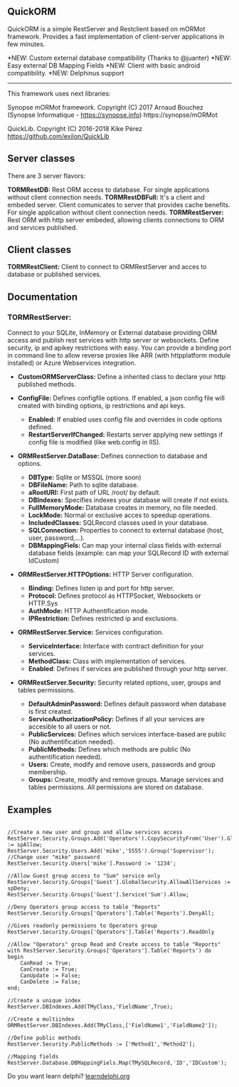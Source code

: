 
**QuickORM**
----------
QuickORM is a simple RestServer and Restclient based on mORMot framework. Provides a fast implementation of client-server applications in few minutes.

*NEW: Custom external database compatibility (Thanks to @juanter)
*NEW: Easy external DB Mapping Fields
*NEW: Client with basic android compatibility.
*NEW: Delphinus support

----------
This framework uses next libraries:

  Synopse mORMot framework. Copyright (C) 2017 Arnaud Bouchez (Synopse Informatique - https://synopse.info)
	https://synopse/mORMot
	
  QuickLib. Copyright (C) 2016-2018 Kike Pérez
	https://github.com/exilon/QuickLib

## Server classes
There are 3 server flavors:

**TORMRestDB:** Rest ORM access to database. For single applications without client connection needs.
**TORMRestDBFull:** It's a client and embeded server. Client comunicates to server that provides cache benefits. For single application without client connection needs.
**TORMRestServer:** Rest ORM with http server embeded, allowing clients connections to ORM and services published.
## Client classes
**TORMRestClient:** Client to connect to ORMRestServer and acces to database or published services.
## Documentation
### TORMRestServer:
Connect to your SQLite, InMemory or External database providing ORM access and publish rest services with http server or websockets. Define security, ip and apikey restrictions with easy.
You can provide a binding port in command line to allow reverse proxies like ARR (with httpplatform module installed) or Azure Webservices integration.
- **CustomORMServerClass:** Define a inherited class to declare your http published methods.
- **ConfigFile:** Defines configfile options. If enabled, a json config file will created with binding options, ip restrictions and api keys.
	- **Enabled:** If enabled uses config file and overrides in code options defined.
	- **RestartServerIfChanged:** Restarts server applying new settings if config file is modified (like web.config in IIS).
- **ORMRestServer.DataBase:** Defines connection to database and options.
	- **DBType:** Sqlite or MSSQL (more soon)
	- **DBFileName:** Path to sqlite database.
	- **aRootURI:** First path of URL /root/ by default.
	- **DBIndexes:** Specifies indexes your database will create if not exists.
	- **FullMemoryMode:** Database creates in memory, no file needed.
	- **LockMode:** Normal or exclusive acces to speedup operations.
	- **IncludedClasses:** SQLRecord classes used in your database.
	- **SQLConnection:** Properties to connect to external database (host, user, password,...).
	- **DBMappingFiels:** Can map your internal class fields with external database fields (example: can map your SQLRecord ID with external IdCustom)
	
- **ORMRestServer.HTTPOptions:** HTTP Server configuration.
	- **Binding:** Defines listen ip and port for http server.
	- **Protocol:** Defines protocol as HTTPSocket,  Websockets or HTTP.Sys
	- **AuthMode:** HTTP Authentification mode.
	- **IPRestriction:** Defines restricted ip and exclusions.

- **ORMRestServer.Service:** Services configuration.
	- **ServiceInterface:** Interface with contract definition for your services.
	- **MethodClass:** Class with implementation of services.
	- **Enabled**: Defines if services are published through your http server. 

	
- **ORMRestServer.Security:** Security related options, user, groups and tables permissions.
	- **DefaultAdminPassword:** Defines default password when database is first created.
	- **ServiceAuthorizationPolicy:** Defines if all your services are accesible to all users or not.
	- **PublicServices:** Defines which services interface-based are public (No authentification needed).
	- **PublicMethods:** Defines which methods are public (No authentification needed).
	- **Users:** Create, modify and remove users, passwords and group membership.
	- **Groups:** Create, modify and remove groups. Manage services and tables permissions. All permissions are stored on database.

## Examples
```delphi	

//Create a new user and group and allow services access
RestServer.Security.Groups.Add('Operators').CopySecurityFrom('User').GlobalSecurity.AllowServices := spAllow;
RestServer.Security.Users.Add('mike','5555').Group('Supervisor');
//Change user "mike" password
RestServer.Security.Users['mike'].Password := '1234';
	
//Allow Guest group access to "Sum" service only
RestServer.Security.Groups['Guest'].GlobalSecurity.AllowAllServices := spDeny;
RestServer.Security.Groups['Guest'].Service('Sum').Allow;
	
//Deny Operators group access to table "Reports"
RestServer.Security.Groups['Operators'].Table('Reports').DenyAll;
	
//Gives readonly permissions to Operators group
RestServer.Security.Groups['Operators'].Table('Reports').ReadOnly
	
//Allow "Operators" group Read and Create access to table "Reports"
with RestServer.Security.Groups['Operators'].Table('Reports') do
begin
	CanRead := True;
	CanCreate := True;
	CanUpdate := False;
	CanDelete := False;
end;
	
//Create a unique index
RestServer.DBIndexes.Add(TMyClass,'FieldName',True);
	
//Create a multiindex
ORMRestServer.DBIndexes.Add(TMyClass,['FieldName1','FieldName2']);

//Define public methods
RestServer.Security.PublicMethods := ['Method1','Method2'];

//Mapping fields
RestServer.Database.DBMappingFiels.Map(TMySQLRecord,'ID','IDCustom');
```

Do you want learn delphi? [learndelphi.org](https://learndelphi.org)